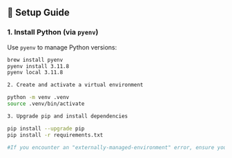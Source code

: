 ## 🔧 Setup Guide

### 1. Install Python (via `pyenv`)
Use `pyenv` to manage Python versions:

```bash
brew install pyenv
pyenv install 3.11.8
pyenv local 3.11.8

2. Create and activate a virtual environment

python -m venv .venv
source .venv/bin/activate

3. Upgrade pip and install dependencies

pip install --upgrade pip
pip install -r requirements.txt

#If you encounter an "externally-managed-environment" error, ensure you're inside the virtual environment (.venv) before installing packages.



